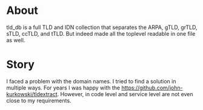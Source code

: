 
# About

tld_db is a full TLD and IDN collection that separates the ARPA, gTLD, grTLD, sTLD, ccTLD, and tTLD.
But indeed made all the toplevel readable in one file as well. 


# Story

I faced a problem with the domain names. I tried to find a solution in multiple ways. 
For years I was happy with the https://github.com/john-kurkowski/tldextract. However, in code level and service level are not even close to my requirements.
